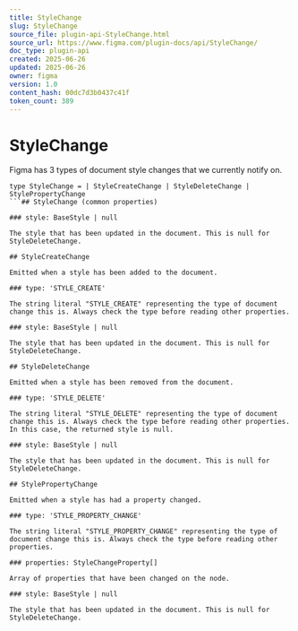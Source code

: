 ```yaml
---
title: StyleChange
slug: StyleChange
source_file: plugin-api-StyleChange.html
source_url: https://www.figma.com/plugin-docs/api/StyleChange/
doc_type: plugin-api
created: 2025-06-26
updated: 2025-06-26
owner: figma
version: 1.0
content_hash: 00dc7d3b0437c41f
token_count: 389
---
```

# StyleChange

Figma has 3 types of document style changes that we currently notify on.

```
type StyleChange = | StyleCreateChange | StyleDeleteChange | StylePropertyChange
```## StyleChange (common properties)

### style: BaseStyle | null

The style that has been updated in the document. This is null for StyleDeleteChange.

## StyleCreateChange

Emitted when a style has been added to the document.

### type: 'STYLE_CREATE'

The string literal "STYLE_CREATE" representing the type of document change this is. Always check the type before reading other properties.

### style: BaseStyle | null

The style that has been updated in the document. This is null for StyleDeleteChange.

## StyleDeleteChange

Emitted when a style has been removed from the document.

### type: 'STYLE_DELETE'

The string literal "STYLE_DELETE" representing the type of document change this is. Always check the type before reading other properties. In this case, the returned style is null.

### style: BaseStyle | null

The style that has been updated in the document. This is null for StyleDeleteChange.

## StylePropertyChange

Emitted when a style has had a property changed.

### type: 'STYLE_PROPERTY_CHANGE'

The string literal "STYLE_PROPERTY_CHANGE" representing the type of document change this is. Always check the type before reading other properties.

### properties: StyleChangeProperty[]

Array of properties that have been changed on the node.

### style: BaseStyle | null

The style that has been updated in the document. This is null for StyleDeleteChange.